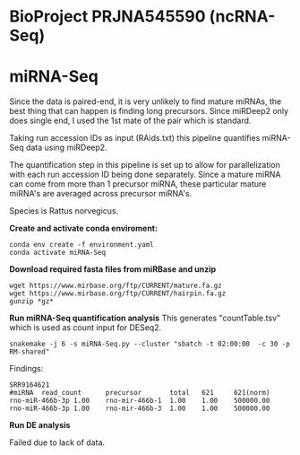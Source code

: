 # BioProject PRJNA545590 (ncRNA-Seq)

# miRNA-Seq 
Since the data is paired-end, it is very unlikely to find mature miRNAs, the best thing that can happen is finding long precursors. Since miRDeep2 only does single end, I used the 1st mate of the pair which is standard.

Taking run accession IDs as input (RAids.txt) this pipeline quantifies miRNA-Seq data using miRDeep2.

The quantification step in this pipeline is set up to allow for parallelization with each run accession ID being done separately. Since a mature miRNA can come from more than 1 precursor miRNA, these particular mature miRNA's are averaged across precursor miRNA's. 

Species is Rattus norvegicus.


**Create and activate conda enviroment:**
```
conda env create -f environment.yaml
conda activate miRNA-Seq
```

**Download required fasta files from miRBase and unzip**
```
wget https://www.mirbase.org/ftp/CURRENT/mature.fa.gz
wget https://www.mirbase.org/ftp/CURRENT/hairpin.fa.gz
gunzip *gz*
```


**Run miRNA-Seq quantification analysis**
This generates "countTable.tsv" which is used as count input for DESeq2.

```
snakemake -j 6 -s miRNA-Seq.py --cluster "sbatch -t 02:00:00  -c 30 -p RM-shared"
```
Findings:
```
SRR9164621
#miRNA  read_count      precursor       total   621     621(norm)
rno-miR-466b-3p 1.00    rno-mir-466b-1  1.00    1.00    500000.00
rno-miR-466b-3p 1.00    rno-mir-466b-3  1.00    1.00    500000.00
```

**Run DE analysis**

Failed due to lack of data.




